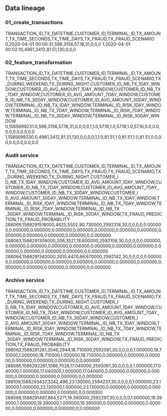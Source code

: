 
## Data lineage

### 01_create_transactions

TRANSACTION_ID,TX_DATETIME,CUSTOMER_ID,TERMINAL_ID,TX_AMOUNT,TX_TIME_SECONDS,TX_TIME_DAYS,TX_FRAUD,TX_FRAUD_SCENARIO
0,2020-04-01 00:00:31,596,3156,57.16,31,0,0,0
1,2020-04-01 00:02:10,4961,3412,81.51,130,0,0,0

### 02_feature_transformation

TRANSACTION_ID,TX_DATETIME,CUSTOMER_ID,TERMINAL_ID,TX_AMOUNT,TX_TIME_SECONDS,TX_TIME_DAYS,TX_FRAUD,TX_FRAUD_SCENARIO,TX_DURING_WEEKEND,TX_DURING_NIGHT,CUSTOMER_ID_NB_TX_1DAY_WINDOW,CUSTOMER_ID_AVG_AMOUNT_1DAY_WINDOW,CUSTOMER_ID_NB_TX_7DAY_WINDOW,CUSTOMER_ID_AVG_AMOUNT_7DAY_WINDOW,CUSTOMER_ID_NB_TX_30DAY_WINDOW,CUSTOMER_ID_AVG_AMOUNT_30DAY_WINDOW,TERMINAL_ID_NB_TX_1DAY_WINDOW,TERMINAL_ID_RISK_1DAY_WINDOW,TERMINAL_ID_NB_TX_7DAY_WINDOW,TERMINAL_ID_RISK_7DAY_WINDOW,TERMINAL_ID_NB_TX_30DAY_WINDOW,TERMINAL_ID_RISK_30DAY_WINDOW
0,1585699231.0,596,3156,57.16,31,0,0,0,0,1,1.0,57.16,1.0,57.16,1.0,57.16,0.0,0.0,0.0,0.0,0.0,0.0
1,1585699330.0,4961,3412,81.51,130,0,0,0,0,1,1.0,81.51,1.0,81.51,1.0,81.51,0.0,0.0,0.0,0.0,0.0,0.0

### Audit service

TRANSACTION_ID,TX_DATETIME,CUSTOMER_ID,TERMINAL_ID,TX_AMOUNT,TX_TIME_SECONDS,TX_TIME_DAYS,TX_FRAUD,TX_FRAUD_SCENARIO,TX_DURING_WEEKEND,TX_DURING_NIGHT,CUSTOMER_I
D_NB_TX_1DAY_WINDOW,CUSTOMER_ID_AVG_AMOUNT_1DAY_WINDOW,CUSTOMER_ID_NB_TX_7DAY_WINDOW,CUSTOMER_ID_AVG_AMOUNT_7DAY_WINDOW,CUSTOMER_ID_NB_TX_30DAY_WINDOW,CUSTOMER_I
D_AVG_AMOUNT_30DAY_WINDOW,TERMINAL_ID_NB_TX_1DAY_WINDOW,TERMINAL_ID_RISK_1DAY_WINDOW,TERMINAL_ID_NB_TX_7DAY_WINDOW,TERMINAL_ID_RISK_7DAY_WINDOW,TERMINAL_ID_NB_TX
_30DAY_WINDOW,TERMINAL_ID_RISK_30DAY_WINDOW,TX_FRAUD_PREDICTION,TX_FRAUD_PROBABILITY
288069,1588291518000,4625,5502,90.730000,2592318,30,0,0,0,0,0.000000,0.000000,0.000000,0.000000,0.000000,0.000000,0.000000,0.000000,0.000000,0.000000,0.000000,0.000000,0,0.000000
288063,1588291308000,206,3521,18.600000,2592108,30,0,0,0,0,0.000000,0.000000,0.000000,0.000000,0.000000,0.000000,0.000000,0.000000,0.000000,0.000000,0.000000,0.000000,0,0.000000
288064,1588291342000,2610,4470,66.670000,2592142,30,0,0,0,0,0.000000,0.000000,0.000000,0.000000,0.000000,0.000000,0.000000,0.000000,0.000000,0.000000,0.000000,0.000000,0,0.000000

### Archive service

TRANSACTION_ID,TX_DATETIME,CUSTOMER_ID,TERMINAL_ID,TX_AMOUNT,TX_TIME_SECONDS,TX_TIME_DAYS,TX_FRAUD,TX_FRAUD_SCENARIO,TX_DURING_WEEKEND,TX_DURING_NIGHT,CUSTOMER_I
D_NB_TX_1DAY_WINDOW,CUSTOMER_ID_AVG_AMOUNT_1DAY_WINDOW,CUSTOMER_ID_NB_TX_7DAY_WINDOW,CUSTOMER_ID_AVG_AMOUNT_7DAY_WINDOW,CUSTOMER_ID_NB_TX_30DAY_WINDOW,CUSTOMER_I
D_AVG_AMOUNT_30DAY_WINDOW,TERMINAL_ID_NB_TX_1DAY_WINDOW,TERMINAL_ID_RISK_1DAY_WINDOW,TERMINAL_ID_NB_TX_7DAY_WINDOW,TERMINAL_ID_RISK_7DAY_WINDOW,TERMINAL_ID_NB_TX
_30DAY_WINDOW,TERMINAL_ID_RISK_30DAY_WINDOW,TX_FRAUD_PREDICTION,TX_FRAUD_PROBABILITY
288062,1588291281,3546,2944,18.710000,2592081,30,0,0,0,0,1.000000,18.710000,1.000000,18.710000,1.000000,18.710000,0.000000,0.000000,0.000000,0.000000,0.000000,0.000000,0,0.000000
288085,1588292261,1086,7028,17.040000,2593061,30,0,0,0,0,1.000000,17.040000,1.000000,17.040000,1.000000,17.040000,0.000000,0.000000,0.000000,0.000000,0.000000,0.000000,0,0.000000
288109,1588293437,3242,496,23.130000,2594237,30,0,0,0,0,1.000000,23.130000,1.000000,23.130000,1.000000,23.130000,0.000000,0.000000,0.000000,0.000000,0.000000,0.000000,0,0.000000
288068,1588291497,964,5271,19.390000,2592297,30,0,0,0,0,1.000000,19.390000,1.000000,19.390000,1.000000,19.390000,0.000000,0.000000,0.000000,0.000000,0.000000,0.000000,0,0.000000